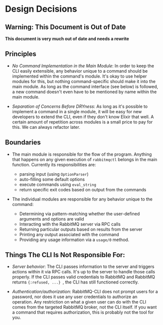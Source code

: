 # Design Decisions

## Warning: This Document is Out of Date

**This document is very much out of date and needs a rewrite**

## Principles
* *No Command Implementation in the Main Module*: In order to keep the CLI easily extensible, any behavior unique to a command should be implemented within the command's module. It's okay to use helper modules for this, but nothing command-specific should make it into the main module. As long as the command interface (see below) is followed, a new command doesn't even have to be mentioned by name within the main module.

* *Separation of Concerns Before DRYness*: As long as it's possible to implement a command in a single module, it will be easy for new developers to extend the CLI, even if they don't know Elixir that well. A certain amount of repetition across modules is a small price to pay for this. We can always refactor later.


## Boundaries
* The main module is responsible for the flow of the program. Anything that happens on any given execution of `rabbitmqctl` belongs in the main function. Currently its responsibilities are:
	* parsing input (using `OptionParser`)
	* auto-filling some default options
	* execute commands using `eval_string`
	* return specific exit codes based on output from the commands

* The individual modules are responsible for any behavior unique to the command:
	* Determining via pattern-matching whether the user-defined arguments and options are valid
	* Interacting with the RabbitMQ server via RPC calls
	* Returning particular outputs based on results from the server
	* Printing any output associated with the command
	* Providing any usage information via a `usage/0` method.

## Things The CLI Is Not Responsible For:

* *Server behavior*: The CLI passes information to the server and triggers actions within it via RPC calls. It's up to the server to handle those calls properly. If the CLI passes valid credentials to RabbitMQ and RabbitMQ returns `{:refused, ...} `, the CLI has still functioned correctly.

* *Authentication/authorization*: RabbitMQ-CLI does not prompt users for a password, nor does it use any user credentials to authorize an operation. Any restriction on what a given user can do with the CLI comes from the targeted RabbitMQ broker, not the CLI itself. If you want a command that requires authorization, this is probably not the tool for you.
